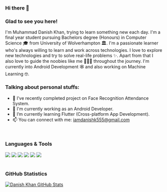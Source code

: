 ### Hi there 👋

### Glad to see you here!
I'm Muhammad Danish Khan, trying to learn something new each day. I'm a final year student pursuing Bachelors degree (Honours) in Computer Science 🎓 from University of Wolverhampton 🏛. I'm a passionate learner who's always willing to learn and work across technologies. I love to explore new technologies and try to solve real-life problems ✨. Apart from that I also love to guide the noobies like me 👨🏻‍💻 throughout the journey. I'm currently into Android Development 🕸️ and also working on Machine Learning 🤓.

### Talking about personal stuffs:

- 🌱 I’ve recently completed project on Face Recognition Attendance System.
- 🔭 I'm currently working as an Android Developer.
- 🔭 I’m currently learning Flutter (Cross-platform App Development).
- 📫 You can connect with me: iamdanishk555@gmail.com

<br>

### Languages & Tools
<div>
<img src="https://img.shields.io/badge/Dart-0175C2?style=flat-square&logo=dart&logoColor=white">
<img src="https://img.shields.io/badge/Flutter-02569B?style=flat-square&logo=flutter&logoColor=white">
<img src="https://img.shields.io/badge/Java-ED8B00?style=flat-square&logo=java&logoColor=white">
<img src="https://img.shields.io/badge/Kotlin-8a2be2?style=flat-square&logo=kotlin&logoColor=white">
<img src="https://img.shields.io/badge/Android-02569B?style=flat-square&logo=android&logoColor=brightgreen">
<img src="https://img.shields.io/badge/IDE-android%20studio-green">  
</div>
<br>    
  
  
### GitHub Statistics
<div>
    
[![Danish Khan GitHub Stats](https://github-readme-stats.vercel.app/api?username=imdanishk&show_icons=true&theme=radical)](https://github.com/anuraghazra/github-readme-stats)    
    
</div> 
